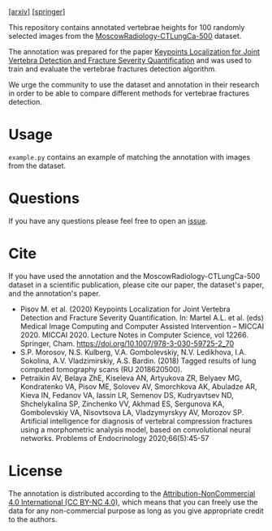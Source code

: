 [[arxiv]](https://arxiv.org/abs/2005.11960) [[springer]](https://link.springer.com/chapter/10.1007/978-3-030-59725-2_70)

This repository contains annotated vertebrae heights for 100 randomly selected 
images from the [MoscowRadiology-CTLungCa-500](https://mosmed.ai/en/datasets/ct_lungcancer_500/)
dataset. 

The annotation was prepared for the paper [Keypoints Localization for Joint Vertebra Detection and Fracture Severity Quantification](https://arxiv.org/abs/2005.11960) 
and was used to train and evaluate the vertebrae fractures detection algorithm. 

We urge the community to use the dataset and annotation in their research 
in order to be able to compare different methods for vertebrae fractures detection.

# Usage

`example.py` contains an example of matching the annotation with images from the dataset.

# Questions

If you have any questions please feel free to open an [issue](https://github.com/neuro-ml/vertebral-fractures-severity/issues).

# Cite

If you have used the annotation and the MoscowRadiology-CTLungCa-500 dataset in a scientific publication, please cite 
our paper, the dataset's paper, and the annotation's paper.


 - Pisov M. et al. (2020) Keypoints Localization for Joint Vertebra Detection and Fracture Severity Quantification. In: Martel A.L. et al. (eds) Medical Image Computing and Computer Assisted Intervention – MICCAI 2020. MICCAI 2020. Lecture Notes in Computer Science, vol 12266. Springer, Cham. https://doi.org/10.1007/978-3-030-59725-2_70
 - S.P. Morosov, N.S. Kulberg, V.A. Gombolevskiy, N.V. Ledikhova, I.A. Sokolina, A.V. Vladzimirskiy, A.S. Bardin. (2018) Tagged results of lung computed tomography scans (RU 2018620500).
 - Petraikin AV, Belaya ZhE, Kiseleva AN, Artyukova ZR, Belyaev MG, Kondratenko VA, Pisov ME, Solovev AV, Smorchkova AK, Abuladze AR, Kieva IN, Fedanov VA, Iassin LR, Semenov DS, Kudryavtsev ND, Shchelykalina SP, Zinchenko VV, Akhmad ES, Sergunova KA, Gombolevskiy VA, Nisovtsova LA, Vladzymyrskyy AV, Morozov SP. Artificial intelligence for diagnosis of vertebral compression fractures using a morphometric analysis model, based on convolutional neural networks. Problems of Endocrinology 2020;66(5):45-57
 
# License

The annotation is distributed according to the [Attribution-NonCommercial 4.0 International (CC BY-NC 4.0)](https://creativecommons.org/licenses/by-nc/4.0/),
which means that you can freely use the data for any non-commercial purpose 
as long as you give appropriate credit to the authors.
